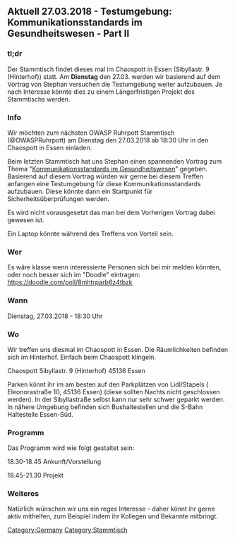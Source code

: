 ## Aktuell 27.03.2018 - Testumgebung: Kommunikationsstandards im Gesundheitswesen - Part II

### tl;dr

Der Stammtisch findet dieses mal im Chaospott in Essen (Sibyllastr. 9
(Hinterhof)) statt. Am **Dienstag** den 27.03. werden wir basierend auf
dem Vortrag von Stephan versuchen die Testumgebung weiter aufzubauen. Je
nach Interesse könnte dies zu einem Längerfristigen Projekt des
Stammtischs werden.

### Info

Wir möchten zum nächsten OWASP Ruhrpott Stammtisch (@OWASPRuhrpott) am
Dienstag den 27.03.2018 ab 18:30 Uhr in den Chaospott in Essen einladen.

Beim letzten Stammtisch hat uns Stephan einen spannenden Vortrag zum
Thema "[Kommunikationsstandards im
Gesundheitswesen](OWASP_German_Chapter_Stammtisch_Initiative/Ruhrpott/20170724 "wikilink")"
gegeben. Basierend auf diesem Vortrag würden wir gerne bei diesem
Treffen anfangen eine Testumgebung für diese Kommunikationsstandards
aufzubauen. Diese könnte dann ein Startpunkt für
Sicherheitsüberprüfungen werden.

Es wird nicht vorausgesetzt das man bei dem Vorherigen Vortrag dabei
gewesen ist.

Ein Laptop könnte während des Treffens von Vorteil sein.

### Wer

Es wäre klasse wenn interessierte Personen sich bei mir melden könnten,
oder noch besser sich im "Doodle" eintragen:
<https://doodle.com/poll/8mhtrparb6z4tbzk>

### Wann

Dienstag, 27.03.2018 - 18:30 Uhr

### Wo

Wir treffen uns diesmal im Chaospott in Essen. Die Räumlichkeiten
befinden sich im Hinterhof. Einfach beim Chaospott klingeln.

Chaospott Sibyllastr. 9 (Hinterhof) 45136 Essen

Parken könnt ihr im am besten auf den Parkplätzen von Lidl/Stapels (
Eleonorastraße 10, 45136 Essen) (diese sollten Nachts nicht geschlossen
werden). In der Sibyllastraße selbst kann nur sehr schwer geparkt
werden. In nähere Umgebung befinden sich Bushaltestellen und die S-Bahn
Haltestelle Essen-Süd.

### Programm

Das Programm wird wie folgt gestaltet sein:

18.30-18.45 Ankunft/Vorstellung

18.45-21.30 Projekt

### Weiteres

Natürlich wünschen wir uns ein reges Interesse - daher könnt ihr gerne
aktiv mithelfen, zum Beispiel indem ihr Kollegen und Bekannte mitbringt.

[Category:Germany](Category:Germany "wikilink")
[Category:Stammtisch](Category:Stammtisch "wikilink")